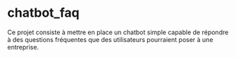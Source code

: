 # chatbot_faq
Ce projet consiste à mettre en place un  chatbot simple capable de répondre à des questions fréquentes que des utilisateurs pourraient poser à une entreprise.
